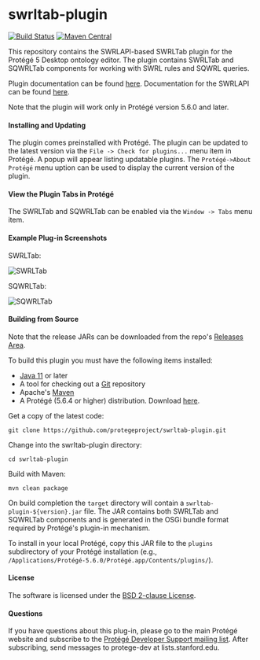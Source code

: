 # swrltab-plugin

[![Build Status](https://travis-ci.org/protegeproject/swrltab-plugin.svg?branch=master)](https://travis-ci.org/protegeproject/swrltab-plugin)
[![Maven Central](https://maven-badges.herokuapp.com/maven-central/edu.stanford.swrl/swrltab-plugin/badge.svg)](https://maven-badges.herokuapp.com/maven-central/edu.stanford.swrl/swrltab-plugin)

This repository contains the SWRLAPI-based SWRLTab plugin for the Protégé 5 Desktop ontology editor.
The plugin contains SWRLTab and SQWRLTab components for working with SWRL rules and SQWRL queries.

Plugin documentation can be found [here](https://github.com/protegeproject/swrltab-plugin/wiki).
Documentation for the SWRLAPI can be found [here](https://github.com/protegeproject/swrlapi/wiki).

Note that the plugin will work only in Protégé version 5.6.0 and later.

#### Installing and Updating

The plugin comes preinstalled with Protégé. 
The plugin can be updated to the latest version via the ```File -> Check for plugins...``` menu item in Protégé. 
A popup will appear listing updatable plugins.
The ```Protégé->About Protégé``` menu uption can be used to display the current version of the plugin.

#### View the Plugin Tabs in Protégé

The SWRLTab and SQWRLTab can be enabled via the ```Window -> Tabs``` menu item.

#### Example Plug-in Screenshots

SWRLTab:

![SWRLTab](/img/SWRLTab.png?raw=true "SWRLTab")

SQWRLTab:

![SQWRLTab](/img/SQWRLTab.png?raw=true "SQWRLTab")

#### Building from Source

Note that the release JARs can be downloaded from the repo's [Releases Area](https://github.com/protegeproject/swrltab-plugin/releases).

To build this plugin you must have the following items installed:

+ [Java 11](https://www.oracle.com/java/technologies/downloads/archive/) or later
+ A tool for checking out a [Git](https://git-scm.com/) repository
+ Apache's [Maven](https://maven.apache.org/index.html)
+ A Protégé (5.6.4 or higher) distribution. Download [here](https://protege.stanford.edu/products.php#desktop-protege).

Get a copy of the latest code:

    git clone https://github.com/protegeproject/swrltab-plugin.git
    
Change into the swrltab-plugin directory:

    cd swrltab-plugin

Build with Maven:

    mvn clean package  

On build completion the ```target``` directory will contain a ```swrltab-plugin-${version}.jar``` file. 
The JAR contains both SWRLTab and SQWRLTab components and is generated in the OSGi bundle format required by Protégé's plugin-in mechanism.

To install in your local Protégé, copy this JAR file to the ```plugins``` subdirectory of your Protégé installation (e.g.,
```/Applications/Protégé-5.6.0/Protégé.app/Contents/plugins/```).  

#### License

The software is licensed under the [BSD 2-clause License](https://github.com/protegeproject/swrltab-plugin/blob/master/license.txt).

#### Questions

If you have questions about this plug-in, please go to the main
Protégé website and subscribe to the [Protégé Developer Support
mailing list](http://protege.stanford.edu/support.php#mailingListSupport).
After subscribing, send messages to protege-dev at lists.stanford.edu.

